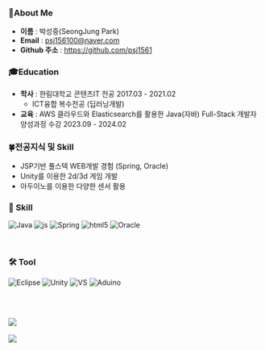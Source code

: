 <!--
**psj1561/psj1561** is a ✨ _special_ ✨ repository because its `README.md` (this file) appears on your GitHub profile.

Here are some ideas to get you started:

- 🔭 I’m currently working on ...
- 🌱 I’m currently learning ...
- 👯 I’m looking to collaborate on ...
- 🤔 I’m looking for help with ...
- 💬 Ask me about ...
- 📫 How to reach me: ...
- 😄 Pronouns: ...
- ⚡ Fun fact: ...
-->

### :raised_hands:About Me
- **이름** : 박성중(SeongJung Park) <br>
- **Email** : psj156100@naver.com <br>
- **Github 주소** : https://github.com/psj1561 <br>


### :mortar_board:Education
- **학사** : 한림대학교 콘텐츠IT 전공  2017.03 - 2021.02 <br>
  - ICT융합 복수전공 (딥러닝개발) <br>
- **교육** : AWS 클라우드와 Elasticsearch를 활용한 Java(자바) Full-Stack 개발자 양성과정 수강   2023.09 - 2024.02 <br>


### :four_leaf_clover:전공지식 및 Skill
- JSP기반 풀스텍 WEB개발 경험 (Spring, Oracle)
- Unity를 이용한 2d/3d 게임 개발 <br>
- 아두이노를 이용한 다양한 센서 활용 <br>

### 🚀 Skill

![Java](https://img.shields.io/badge/Java-ED8B00?style=for-the-badge&logo=openjdk&logoColor=white)
![js](https://img.shields.io/badge/JavaScript-F7DF1E?style=for-the-badge&logo=JavaScript&logoColor=white)
![Spring](https://img.shields.io/badge/Spring-6DB33F?style=for-the-badge&logo=spring&logoColor=white)
![html5](https://img.shields.io/badge/html5-E34F26?style=for-the-badge&logo=html5&logoColor=white)
![Oracle](https://img.shields.io/badge/Oracle-F80000?style=for-the-badge&logo=oracle&logoColor=white)

<br>

### 🛠️ Tool
![Eclipse](https://img.shields.io/badge/Eclipse-2C2255?style=for-the-badge&logo=eclipse&logoColor=white)
![Unity](https://img.shields.io/badge/Unity-100000?style=for-the-badge&logo=unity&logoColor=white)
![VS](https://img.shields.io/badge/Visual_Studio-5C2D91?style=for-the-badge&logo=visual%20studio&logoColor=white)
![Aduino](https://img.shields.io/badge/Arduino_IDE-00979D?style=for-the-badge&logo=arduino&logoColor=white)
<br>


<br><br>

<img src="https://github-readme-stats.vercel.app/api/top-langs/?username=psj1561&layout=compact"><br><br>
<img src="https://github-readme-stats.vercel.app/api?username=psj1561&show_icons=true">
